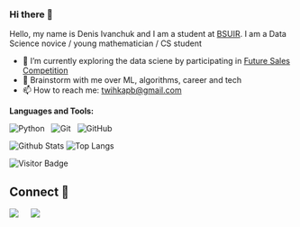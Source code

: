 ### Hi there 👋

<!--
**Denchidlo/Denchidlo** is a ✨ _special_ ✨ repository because its `README.md` (this file) appears on your GitHub profile.

Here are some ideas to get you started:

- 🔭 I’m currently working on ...
- 🌱 I’m currently learning ...
- 👯 I’m looking to collaborate on ...
- 🤔 I’m looking for help with ...
- 💬 Ask me about ...
- 📫 How to reach me: ...
- 😄 Pronouns: ...
- ⚡ Fun fact: ...
-->

Hello, my name is Denis Ivanchuk and I am a student at [BSUIR](https://www.bsuir.by/). I am a Data Science novice / young mathematician / CS student

- 🔭 I’m currently exploring the data sciene by participating in [Future Sales Competition](https://github.com/Denchidlo/FutureSales)
- 💬 Brainstorm with me over ML, algorithms, career and tech
- 📫 How to reach me: twihkapb@gmail.com

**Languages and Tools:** 

![Python](https://img.shields.io/badge/-Python-black?logo=Python&style=social)&nbsp;&nbsp;
![Git](https://img.shields.io/badge/-Git-black?logo=git&style=social)&nbsp;&nbsp;
![GitHub](https://img.shields.io/badge/-GitHub-black?logo=github&style=social)&nbsp;&nbsp;

![Github Stats](https://github-readme-stats.vercel.app/api?username=Denchidlo&count_private=true&show_icons=true&include_all_commits=true)
![Top Langs](https://github-readme-stats.vercel.app/api/top-langs/?username=rusty-sj&hide=TeX&layout=compact)

![Visitor Badge](https://visitor-badge.laobi.icu/badge?page_id=Denchidlo.Denchidlo)


## Connect 🤝

[![](https://img.shields.io/badge/LinkedIn-0077B5?style=for-the-badge&logo=linkedin&logoColor=white)](https://www.linkedin.com/in/denis-ivanchuk-89a9aa20a/) &emsp;
[![](https://img.shields.io/badge/Gmail-D14836?style=for-the-badge&logo=gmail&logoColor=white)](mailto:twihkapb@gmail.com) &emsp;
